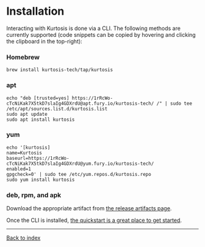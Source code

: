 Installation
============
Interacting with Kurtosis is done via a CLI. The following methods are currently supported (code snippets can be copied by hovering and clicking the clipboard in the top-right):

### Homebrew
```
brew install kurtosis-tech/tap/kurtosis
```

### apt
```
echo "deb [trusted=yes] https://1rRcWo-cTcNiKak7X5tkD7slaIg4GDXrdU@apt.fury.io/kurtosis-tech/ /" | sudo tee /etc/apt/sources.list.d/kurtosis.list
sudo apt update
sudo apt install kurtosis
```

### yum
```
echo '[kurtosis]
name=Kurtosis
baseurl=https://1rRcWo-cTcNiKak7X5tkD7slaIg4GDXrdU@yum.fury.io/kurtosis-tech/
enabled=1
gpgcheck=0' | sudo tee /etc/yum.repos.d/kurtosis.repo
sudo yum install kurtosis
```

### deb, rpm, and apk
Download the appropriate artifact from [the release artifacts page][release-artifacts].

Once the CLI is installed, [the quickstart is a great place to get started][quickstart].

---

[Back to index](https://docs.kurtosistech.com)

[lib-documentation]: ./kurtosis-client/lib-documentation
[quickstart]: https://github.com/kurtosis-tech/kurtosis-onboarding-experience/tree/master#kurtosis-ethereum-quickstart
[release-artifacts]: https://github.com/kurtosis-tech/kurtosis-core-release-artifacts/releases
